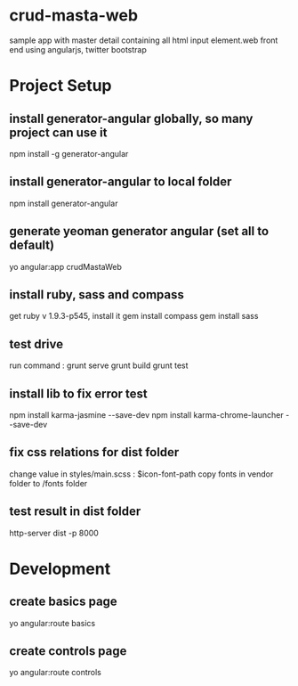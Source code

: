 crud-masta-web
==============

sample app with master detail containing all html input element.web front end using angularjs, twitter bootstrap 

# Project Setup
## install generator-angular globally, so many project can use it
npm install -g generator-angular

## install generator-angular to local folder
npm install generator-angular

## generate yeoman generator angular (set all to default)
yo angular:app crudMastaWeb

## install ruby, sass and compass
get ruby v 1.9.3-p545, install it
gem install compass
gem install sass

## test drive
run command :
grunt serve
grunt build
grunt test

## install lib to fix error test
npm install karma-jasmine --save-dev
npm install karma-chrome-launcher --save-dev

## fix css relations for dist folder
change value in styles/main.scss : $icon-font-path
copy fonts in vendor folder to /fonts folder

## test result in dist folder
http-server dist -p 8000

# Development
## create basics page
yo angular:route basics

## create controls page
yo angular:route controls